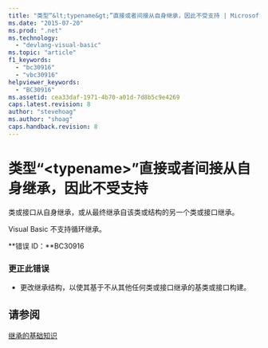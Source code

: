 ```yaml
---
title: "类型“&lt;typename&gt;”直接或者间接从自身继承，因此不受支持 | Microsoft Docs"
ms.date: "2015-07-20"
ms.prod: ".net"
ms.technology: 
  - "devlang-visual-basic"
ms.topic: "article"
f1_keywords: 
  - "bc30916"
  - "vbc30916"
helpviewer_keywords: 
  - "BC30916"
ms.assetid: cea33daf-1971-4b70-a01d-7d8b5c9e4269
caps.latest.revision: 8
author: "stevehoag"
ms.author: "shoag"
caps.handback.revision: 8
---
```

# 类型“&lt;typename&gt;”直接或者间接从自身继承，因此不受支持
类或接口从自身继承，或从最终继承自该类或结构的另一个类或接口继承。  
  
 Visual Basic 不支持循环继承。  
  
 **错误 ID：**BC30916  
  
### 更正此错误  
  
-   更改继承结构，以使其基于不从其他任何类或接口继承的基类或接口构建。  
  
## 请参阅  
 [继承的基础知识](../../visual-basic/programming-guide/language-features/objects-and-classes/inheritance-basics.md)